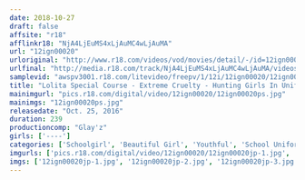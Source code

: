 ```yaml
---
date: 2018-10-27
draft: false
affsite: "r18"
afflinkr18: "NjA4LjEuMS4xLjAuMC4wLjAuMA"
url: "12ign00020"
urloriginal: "http://www.r18.com/videos/vod/movies/detail/-/id=12ign00020"
urlfinal: "http://media.r18.com/track/NjA4LjEuMS4xLjAuMC4wLjAuMA/videos/vod/movies/detail/-/id=12ign00020"
samplevid: "awspv3001.r18.com/litevideo/freepv/1/12i/12ign00020/12ign00020_dmb_w.mp4"
title: "Lolita Special Course - Extreme Cruelty - Hunting Girls In Uniform - Schoolgirls Forcibly Impregnated 20 Girls, 4 Hours vol. 2"
mainimgurl: "pics.r18.com/digital/video/12ign00020/12ign00020ps.jpg"
mainimgs: "12ign00020ps.jpg"
releasedate: "Oct. 25, 2016"
duration: 239
productioncomp: "Glay'z"
girls: ['----']
categories: ['Schoolgirl', 'Beautiful Girl', 'Youthful', 'School Uniform', 'Reluctant', 'Creampie', 'Deep Throat', 'Over 4 Hours', 'Hi-Def']
imgurls: ['pics.r18.com/digital/video/12ign00020/12ign00020jp-1.jpg', 'pics.r18.com/digital/video/12ign00020/12ign00020jp-2.jpg', 'pics.r18.com/digital/video/12ign00020/12ign00020jp-3.jpg', 'pics.r18.com/digital/video/12ign00020/12ign00020jp-4.jpg', 'pics.r18.com/digital/video/12ign00020/12ign00020jp-5.jpg', 'pics.r18.com/digital/video/12ign00020/12ign00020jp-6.jpg', 'pics.r18.com/digital/video/12ign00020/12ign00020jp-7.jpg', 'pics.r18.com/digital/video/12ign00020/12ign00020jp-8.jpg', 'pics.r18.com/digital/video/12ign00020/12ign00020jp-9.jpg', 'pics.r18.com/digital/video/12ign00020/12ign00020jp-10.jpg', 'pics.r18.com/digital/video/12ign00020/12ign00020jp-11.jpg', 'pics.r18.com/digital/video/12ign00020/12ign00020jp-12.jpg', 'pics.r18.com/digital/video/12ign00020/12ign00020jp-13.jpg', 'pics.r18.com/digital/video/12ign00020/12ign00020jp-14.jpg', 'pics.r18.com/digital/video/12ign00020/12ign00020jp-15.jpg', 'pics.r18.com/digital/video/12ign00020/12ign00020jp-16.jpg', 'pics.r18.com/digital/video/12ign00020/12ign00020jp-17.jpg', 'pics.r18.com/digital/video/12ign00020/12ign00020jp-18.jpg', 'pics.r18.com/digital/video/12ign00020/12ign00020jp-19.jpg', 'pics.r18.com/digital/video/12ign00020/12ign00020jp-20.jpg']
imgs: ['12ign00020jp-1.jpg', '12ign00020jp-2.jpg', '12ign00020jp-3.jpg', '12ign00020jp-4.jpg', '12ign00020jp-5.jpg', '12ign00020jp-6.jpg', '12ign00020jp-7.jpg', '12ign00020jp-8.jpg', '12ign00020jp-9.jpg', '12ign00020jp-10.jpg', '12ign00020jp-11.jpg', '12ign00020jp-12.jpg', '12ign00020jp-13.jpg', '12ign00020jp-14.jpg', '12ign00020jp-15.jpg', '12ign00020jp-16.jpg', '12ign00020jp-17.jpg', '12ign00020jp-18.jpg', '12ign00020jp-19.jpg', '12ign00020jp-20.jpg']
---
```

